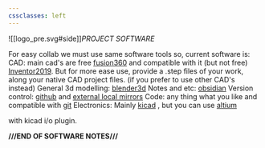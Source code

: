 ```yaml
---
cssclasses: left
---
```

![[logo_pre.svg#side]]*PROJECT SOFTWARE*

For easy collab we must use same software tools
so, current software is:
CAD: main cad's are free [fusion360]() and compatible with it (but not free)  [Inventor2019](). But for more ease use, provide a .step files of your work, along your native CAD project files. (if you prefer to use other CAD's instead)
General 3d modelling: [blender3d]()
Notes and etc: [obsidian]()
Version control: [github]() and [external local mirrors]()
Code: any thing what you like and compatible with [git]()
Electronics: Mainly [kicad]() , but you can use [altium]() 

with kicad i/o plugin.

**///END OF SOFTWARE NOTES///**





